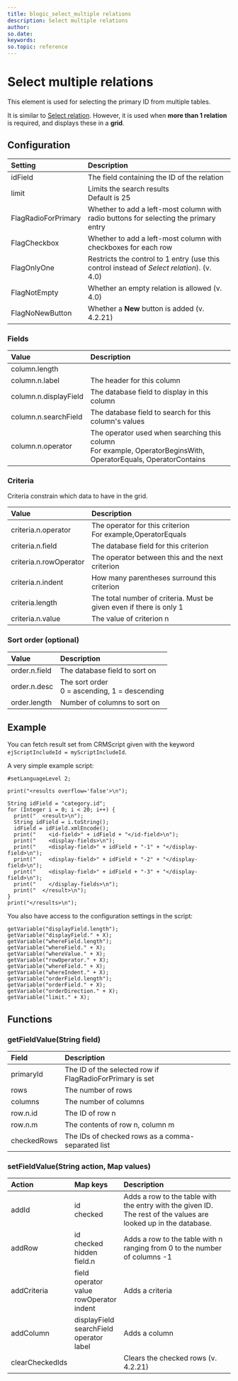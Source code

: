 ```yaml
---
title: blogic_select_multiple relations
description: Select multiple relations
author:
so.date:
keywords:
so.topic: reference
---
```


# Select multiple relations

This element is used for selecting the primary ID from multiple tables.

It is similar to [Select relation][1]. However, it is used when **more than 1 relation** is required, and displays these in a **grid**.

## Configuration

| Setting             | Description                                                                                |
|:--------------------|:-------------------------------------------------------------------------------------------|
| idField             | The field containing the ID of the relation                                                |
| limit               | Limits the search results<br>Default is 25                                                |
| FlagRadioForPrimary | Whether to add a left-most column with radio buttons for selecting the primary entry       |
| FlagCheckbox        | Whether to add a left-most column with checkboxes for each row                             |
| FlagOnlyOne         | Restricts the control to 1 entry (use this control instead of *Select relation*). (v. 4.0) |
| FlagNotEmpty        | Whether an empty relation is allowed (v. 4.0)                                              |
| FlagNoNewButton     | Whether a **New** button is added (v. 4.2.21)                                              |

### Fields

| Value                 | Description                                           |
|:----------------------|:------------------------------------------------------|
| column.length         |                                                       |
| column.n.label        | The header for this column                            |
| column.n.displayField | The database field to display in this column          |
| column.n.searchField  | The database field to search for this column's values |
| column.n.operator     | The operator used when searching this column<br>For example, OperatorBeginsWith, OperatorEquals, OperatorContains |

### Criteria

Criteria constrain which data to have in the grid.

| Value                  | Description                                                         |
|:-----------------------|:--------------------------------------------------------------------|
| criteria.n.operator    | The operator for this criterion<br>For example,OperatorEquals      |
| criteria.n.field       | The database field for this criterion                               |
| criteria.n.rowOperator | The operator between this and the next criterion                    |
| criteria.n.indent      | How many parentheses surround this criterion                        |
| criteria.length        | The total number of criteria. Must be given even if there is only 1 |
| criteria.n.value       | The value of criterion n                                            |

### Sort order (optional)

| Value         | Description                                      |
|:--------------|:-------------------------------------------------|
| order.n.field | The database field to sort on                    |
| order.n.desc  | The sort order<br>0 = ascending, 1 = descending |
| order.length  | Number of columns to sort on                     |

## Example

You can fetch result set from CRMScript given with the keyword `ejScriptIncludeId = myScriptIncludeId`.

A very simple example script:

```crmscript
#setLanguageLevel 2;

print("<results overflow='false'>\n");

String idField = "category.id";
for (Integer i = 0; i < 20; i++) {
  print("  <result>\n");
  String idField = i.toString();
  idField = idField.xmlEncode();
  print("    <id-field>" + idField + "</id-field>\n");
  print("    <display-fields>\n");
  print("    <display-field>" + idField + "-1" + "</display-field>\n");
  print("    <display-field>" + idField + "-2" + "</display-field>\n");
  print("    <display-field>" + idField + "-3" + "</display-field>\n");
  print("    </display-fields>\n");
  print("  </result>\n");
}
print("</results>\n");
```

You also have access to the configuration settings in the script:

```crmscript
getVariable("displayField.length");
getVariable("displayField." + X);
getVariable("whereField.length");
getVariable("whereField." + X);
getVariable("whereValue." + X);
getVariable("rowOperator." + X);
getVariable("whereField." + X);
getVariable("whereIndent." + X);
getVariable("orderField.length");
getVariable("orderField." + X);
getVariable("orderDirection." + X);
getVariable("limit." + X);
```

## Functions

### getFieldValue(String field)

| Field       | Description                                              |
|:------------|:---------------------------------------------------------|
| primaryId   | The ID of the selected row if FlagRadioForPrimary is set |
| rows        | The number of rows                                       |
| columns     | The number of columns                                    |
| row.n.id    | The ID of row n                                          |
| row.n.m     | The contents of row n, column m                          |
| checkedRows | The IDs of checked rows as a comma-separated list        |

### setFieldValue(String action, Map values)

| Action          | Map keys                              | Description                                                               |
|:----------------|:--------------------------------------|:--------------------------------------------------------------------------|
| addId           | id<br>checked                        | Adds a row to the table with the entry with the given ID.<br>The rest of the values are looked up in the database. |
| addRow          | id<br>checked<br>hidden<br>field.n | Adds a row to the table with n ranging from 0 to the number of columns -1 |
| addCriteria     | field<br>operator<br>value<br>rowOperator<br>indent | Adds a criteria                                         |
| addColumn       | displayField<br>searchField<br>operator<br>label     | Adds a column                                           |
| clearCheckedIds |                                       | Clears the checked rows (v. 4.2.21)                                       |

<!-- Referenced links -->
[1]: select-relation.md

